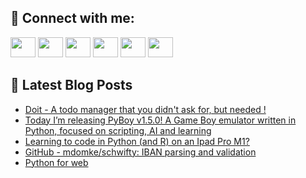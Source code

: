 ## 🔎 Connect with me:
[<img height="32" width="40" src="https://cdn.jsdelivr.net/npm/simple-icons@v5/icons/telegram.svg" />](https://t.me/bullbesh)
[<img height="32" width="40" src="https://cdn.jsdelivr.net/npm/simple-icons@v5/icons/vk.svg" />](https://vk.com/bullbesh)
[<img height="32" width="40" src="https://cdn.jsdelivr.net/npm/simple-icons@v5/icons/twitter.svg" />](https://twitter.com/bullbesh1)
[<img height="32" width="40" src="https://cdn.jsdelivr.net/npm/simple-icons@v5/icons/instagram.svg" />](https://www.instagram.com/bullbesh)
[<img height="32" width="40" src="https://cdn.jsdelivr.net/npm/simple-icons@v5/icons/reddit.svg" />](https://www.reddit.com/user/bullbesh)
[<img height="32" width="40" src="https://cdn.jsdelivr.net/npm/simple-icons@v5/icons/youtube.svg" />](https://www.youtube.com/channel/UCtfjRs6uzgq5mfm8S06WTcg)

## 📕 Latest Blog Posts
<!-- BLOG-POST-LIST:START -->
- [Doit - A todo manager that you didn&#39;t ask for, but needed !](https://www.reddit.com/r/Python/comments/vfwwnj/doit_a_todo_manager_that_you_didnt_ask_for_but/)
- [Today I’m releasing PyBoy v1.5.0! A Game Boy emulator written in Python, focused on scripting, AI and learning](https://www.reddit.com/r/Python/comments/vfsakl/today_im_releasing_pyboy_v150_a_game_boy_emulator/)
- [Learning to code in Python &lpar;and R&rpar; on an Ipad Pro M1?](https://www.reddit.com/r/Python/comments/vfrguo/learning_to_code_in_python_and_r_on_an_ipad_pro_m1/)
- [GitHub - mdomke/schwifty: IBAN parsing and validation](https://www.reddit.com/r/Python/comments/vfpng0/github_mdomkeschwifty_iban_parsing_and_validation/)
- [Python for web](https://www.reddit.com/r/Python/comments/vfpgwz/python_for_web/)
<!-- BLOG-POST-LIST:END -->
